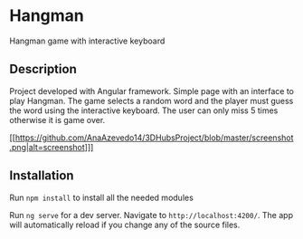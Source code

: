 # Hangman

Hangman game with interactive keyboard 

## Description

Project developed with Angular framework.
Simple page with an interface to play Hangman. The game selects a random word and the player must guess the word using the interactive keyboard. The user can only miss 5 times otherwise it is game over.

[[https://github.com/AnaAzevedo14/3DHubsProject/blob/master/screenshot.png|alt=screenshot]]]

## Installation

Run `npm install` to install all the needed modules

Run `ng serve` for a dev server. Navigate to `http://localhost:4200/`. The app will automatically reload if you change any of the source files.
